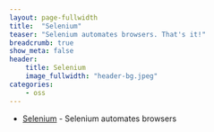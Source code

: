 ```yaml
---
layout: page-fullwidth
title:  "Selenium"
teaser: "Selenium automates browsers. That's it!"
breadcrumb: true
show_meta: false
header:
    title: Selenium
    image_fullwidth: "header-bg.jpeg"
categories:
    - oss
---
```


* <a href="https://selenium.dev" target="_blank">Selenium</a> - Selenium automates browsers
